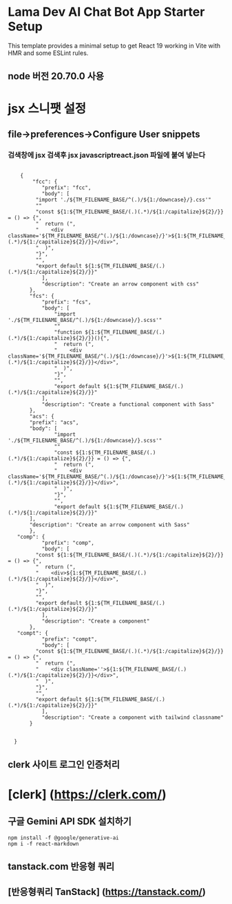 # Lama Dev AI Chat Bot App Starter Setup

This template provides a minimal setup to get React 19 working in Vite with HMR and some ESLint rules.

## node 버전 20.70.0 사용

# jsx 스니팻 설정

## file->preferences->Configure User snippets

### 검색창에 jsx 검색후 jsx javascriptreact.json 파일에 붙여 넣는다

```

	{
		"fcc": {
		   "prefix": "fcc",
		   "body": [
		 "import './${TM_FILENAME_BASE/^(.)/${1:/downcase}/}.css'"
		 ""
		 "const ${1:${TM_FILENAME_BASE/(.)(.*)/${1:/capitalize}${2}/}} = () => {",
		 "  return (",
		 "    <div className='${TM_FILENAME_BASE/^(.)/${1:/downcase}/}'>${1:${TM_FILENAME_BASE/(.)(.*)/${1:/capitalize}${2}/}}</div>",
		 "  )",
		 "}",
		 "",
		 "export default ${1:${TM_FILENAME_BASE/(.)(.*)/${1:/capitalize}${2}/}}"
		   ],
		   "description": "Create an arrow component with css"
	   },
	   "fcs": {
		   "prefix": "fcs",
		   "body": [
			   "import './${TM_FILENAME_BASE/^(.)/${1:/downcase}/}.scss'"
			   ""
			   "function ${1:${TM_FILENAME_BASE/(.)(.*)/${1:/capitalize}${2}/}}(){",
			   "  return (",
			   "    <div className='${TM_FILENAME_BASE/^(.)/${1:/downcase}/}'>${1:${TM_FILENAME_BASE/(.)(.*)/${1:/capitalize}${2}/}}</div>",
			   "  )",
			   "}",
			   "",
			   "export default ${1:${TM_FILENAME_BASE/(.)(.*)/${1:/capitalize}${2}/}}"
		   ],
		   "description": "Create a functional component with Sass"
	   },
	   "acs": {
	   "prefix": "acs",
	   "body": [
			   "import './${TM_FILENAME_BASE/^(.)/${1:/downcase}/}.scss'"
			   ""
			   "const ${1:${TM_FILENAME_BASE/(.)(.*)/${1:/capitalize}${2}/}} = () => {",
			   "  return (",
			   "    <div className='${TM_FILENAME_BASE/^(.)/${1:/downcase}/}'>${1:${TM_FILENAME_BASE/(.)(.*)/${1:/capitalize}${2}/}}</div>",
			   "  )",
			   "}",
			   "",
			   "export default ${1:${TM_FILENAME_BASE/(.)(.*)/${1:/capitalize}${2}/}}"
	   ],
	   "description": "Create an arrow component with Sass"
	   },
   "comp": {
		   "prefix": "comp",
		   "body": [
		 "const ${1:${TM_FILENAME_BASE/(.)(.*)/${1:/capitalize}${2}/}} = () => {",
		 "  return (",
		 "    <div>${1:${TM_FILENAME_BASE/(.)(.*)/${1:/capitalize}${2}/}}</div>",
		 "  )",
		 "}",
		 "",
		 "export default ${1:${TM_FILENAME_BASE/(.)(.*)/${1:/capitalize}${2}/}}"
		   ],
		   "description": "Create a component"
	   },
   "compt": {
		   "prefix": "compt",
		   "body": [
		 "const ${1:${TM_FILENAME_BASE/(.)(.*)/${1:/capitalize}${2}/}} = () => {",
		 "  return (",
		 "    <div className=''>${1:${TM_FILENAME_BASE/(.)(.*)/${1:/capitalize}${2}/}}</div>",
		 "  )",
		 "}",
		 "",
		 "export default ${1:${TM_FILENAME_BASE/(.)(.*)/${1:/capitalize}${2}/}}"
		   ],
		   "description": "Create a component with tailwind classname"
	   }


  }

```

## clerk 사이트 로그인 인증처리

# [clerk] (https://clerk.com/)

## 구글 Gemini API SDK 설치하기

```
npm install -f @google/generative-ai
npm i -f react-markdown
```

## tanstack.com 반응형 쿼리

## [반응형쿼리 TanStack] (https://tanstack.com/)
